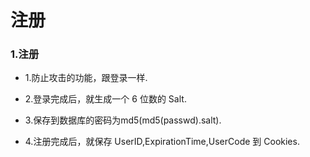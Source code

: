 # 注册


### 1.注册
 * 1.防止攻击的功能，跟登录一样.
 
 
 * 2.登录完成后，就生成一个 6 位数的 Salt.
 * 3.保存到数据库的密码为md5(md5(passwd).salt).
 * 4.注册完成后，就保存 UserID,ExpirationTime,UserCode 到 Cookies.




 



